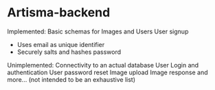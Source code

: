 # Artisma-backend

Implemented:
Basic schemas for Images and Users
User signup
* Uses email as unique identifier
* Securely salts and hashes password

Unimplemented:
Connectivity to an actual database
User Login and authentication
User password reset
Image upload
Image response
and more... (not intended to be an exhaustive list)